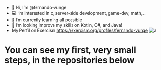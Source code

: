 - 👋 Hi, I’m @fernando-vunge
- 💻 I’m interested in c, server-side development, game-dev, math,...
- 🎥 I’m currently learning all possible
- 🍿 I’m looking improve my skills on Kotlin, C#, and Java!
- My Perfil on Exercism https://exercism.org/profiles/fernando-vunge
![a](https://drive.google.com/file/d/1Q2DhOBxb6ZC8WxyXYA9CGZc425EyvXOQ/view?usp=drive_link)

# You can see my first, very small steps, in the repositories below

